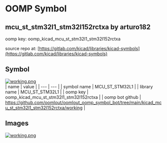# OOMP Symbol  
## mcu_st_stm32l1_stm32l152rctxa  by arturo182  
  
oomp key: oomp_kicad_mcu_st_stm32l1_stm32l152rctxa  
  
source repo at: [https://gitlab.com/kicad/libraries/kicad-symbols](https://gitlab.com/kicad/libraries/kicad-symbols)  
## Symbol  
  
[![working.png](working_600.png)](working.png)  
| name | value | 
| --- | --- | 
| symbol name | MCU_ST_STM32L1 | 
| library name | MCU_ST_STM32L1 | 
| oomp key | oomp_kicad_mcu_st_stm32l1_stm32l152rctxa | 
| oomp bot github | https://github.com/oomlout/oomlout_oomp_symbol_bot/tree/main/kicad_mcu_st_stm32l1_stm32l152rctxa/working | 
## Images  
  
[![working.png](working_140.png)](working.png)  
